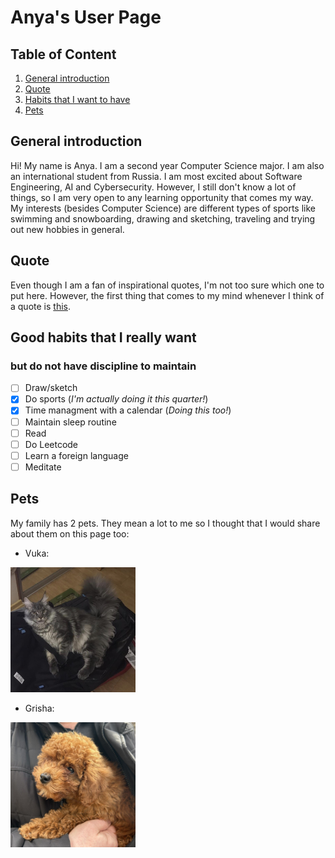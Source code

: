 # Anya's User Page

## Table of Content
1. [General introduction](#general-introduction)
2. [Quote](#quote)
3. [Habits that I want to have](#good-habits-that-i-really-want)
4. [Pets](#pets)

## General introduction

Hi! My name is Anya. I am a second year Computer Science major. 
I am also an international student from Russia. I am most excited
about Software Engineering, AI and Cybersecurity. However, I still
don't know a lot of things, so I am very open to any learning opportunity
that comes my way. My interests (besides Computer Science) are different
types of sports like swimming and snowboarding, drawing and sketching,
traveling and trying out new hobbies in general.

## Quote

Even though I am a fan of inspirational quotes, I'm not too sure which one
to put here. However, the first thing that comes to my mind whenever
I think of a quote is [this](./linked.md).

## Good habits that I really want 
### but do not have discipline to maintain

- [ ] Draw/sketch
- [x] Do sports (*I'm actually doing it this quarter!*)
- [x] Time managment with a calendar (*Doing this too!*)
- [ ] Maintain sleep routine
- [ ] Read
- [ ] Do Leetcode
- [ ] Learn a foreign language
- [ ] Meditate

## Pets 

My family has 2 pets. They mean a lot to me so I thought that I would share about them on this page too:

- Vuka:

<img src ="./assets/vuka.jpg" style="height:200px; width:200px "/>

- Grisha:

<img src ="./assets/grisha.jpg" style="height:200px; width:200px "/>


